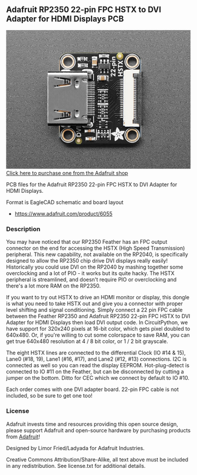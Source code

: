 ## Adafruit RP2350 22-pin FPC HSTX to DVI Adapter for HDMI Displays PCB

<a href="http://www.adafruit.com/products/6055"><img src="assets/6055.jpg?raw=true" width="500px"><br/>
Click here to purchase one from the Adafruit shop</a>

PCB files for the Adafruit RP2350 22-pin FPC HSTX to DVI Adapter for HDMI Displays. 

Format is EagleCAD schematic and board layout
* https://www.adafruit.com/product/6055

### Description

You may have noticed that our RP2350 Feather has an FPC output connector on the end for accessing the HSTX (High Speed Transmission) peripheral. This new capability, not available on the RP2040, is specifically designed to allow the RP2350 chip drive DVI displays really easily! Historically you could use DVI on the RP2040 by mashing together some overclocking and a lot of PIO - it works but its quite hacky. The HSTX peripheral is streamlined, and doesn't require PIO or overclocking and there's a lot more RAM on the RP2350.

If you want to try out HSTX to drive an HDMI monitor or display, this dongle is what you need to take HSTX out and give you a connector with proper level shifting and signal conditioning. Simply connect a 22 pin FPC cable between the Feather RP2350 and Adafruit RP2350 22-pin FPC HSTX to DVI Adapter for HDMI Displays then load DVI output code. In CircuitPython, we have support for 320x240 pixels at 16-bit color, which gets pixel doubled to 640x480. Or, if you're willing to cut some colorspace to save RAM, you can get true 640x480 resolution at 4 / 8 bit color, or 1 / 2 bit grayscale.

The eight HSTX lines are connected to the differential Clock (IO #14 & 15), Lane0 (#18, 19), Lane1 (#16, #17), and Lane2 (#12, #13) connections. I2C is connected as well so you can read the display EEPROM. Hot-plug-detect is connected to IO #11 on the Feather, but can be disconnected by cutting a jumper on the bottom. Ditto for CEC which we connect by default to IO #10.

Each order comes with one DVI adapter board. 22-pin FPC cable is not included, so be sure to get one too!

### License

Adafruit invests time and resources providing this open source design, please support Adafruit and open-source hardware by purchasing products from [Adafruit](https://www.adafruit.com)!

Designed by Limor Fried/Ladyada for Adafruit Industries.

Creative Commons Attribution/Share-Alike, all text above must be included in any redistribution. 
See license.txt for additional details.
